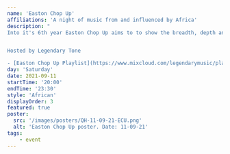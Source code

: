 ```yaml
---
name: 'Easton Chop Up'
affiliations: 'A night of music from and influenced by Africa'
description: "
Into it's 6th year Easton Chop Up aims to to show the breadth, depth and influence Africa has on music.


Hosted by Legendary Tone

- [Easton Chop Up Playlist](https://www.mixcloud.com/legendarymusic/playlists/easton-chop-up/)"
day: 'Saturday'
date: 2021-09-11
startTime: '20:00'
endTime: '23:30'
style: 'African'
displayOrder: 3
featured: true
poster:
  src: '/images/posters/QH-11-09-21-ECU.png'
  alt: 'Easton Chop Up poster. Date: 11-09-21'
tags:
    - event
---
```

